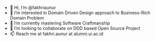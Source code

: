 - 👋 Hi, I’m @fakhriaunur
- 👀 I’m interested in Domain Driven Design approach to Business-Rich Domain Problem
- 🌱 I’m currently mastering Software Craftmanship
- 💞️ I’m looking to collaborate on DDD based Open Source Project
- 📫 Reach me at fakhri.aunur at alumni.ui.ac.id

<!---
fakhriaunur/fakhriaunur is a ✨ special ✨ repository because its `README.md` (this file) appears on your GitHub profile.
You can click the Preview link to take a look at your changes.
--->
